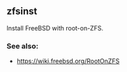## zfsinst

Install FreeBSD with root-on-ZFS.

### See also:

* https://wiki.freebsd.org/RootOnZFS

